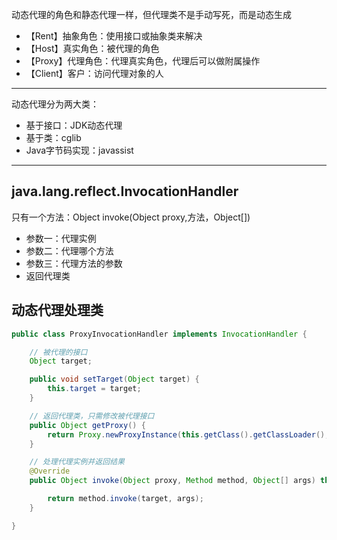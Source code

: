 动态代理的角色和静态代理一样，但代理类不是手动写死，而是动态生成

- 【Rent】抽象角色：使用接口或抽象类来解决
- 【Host】真实角色：被代理的角色
- 【Proxy】代理角色：代理真实角色，代理后可以做附属操作
- 【Client】客户：访问代理对象的人
<hr>

动态代理分为两大类：

- 基于接口：JDK动态代理
- 基于类：cglib
- Java字节码实现：javassist

<hr>

## java.lang.reflect.InvocationHandler

只有一个方法：Object invoke(Object proxy,方法，Object[])

- 参数一：代理实例
- 参数二：代理哪个方法
- 参数三：代理方法的参数
- 返回代理类

## 动态代理处理类
```java
public class ProxyInvocationHandler implements InvocationHandler {

    // 被代理的接口
    Object target;

    public void setTarget(Object target) {
        this.target = target;
    }

    // 返回代理类，只需修改被代理接口
    public Object getProxy() {
        return Proxy.newProxyInstance(this.getClass().getClassLoader(), target.getClass().getInterfaces(), this);
    }

    // 处理代理实例并返回结果
    @Override
    public Object invoke(Object proxy, Method method, Object[] args) throws Throwable {

        return method.invoke(target, args);
    }

}
```